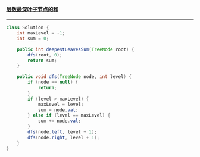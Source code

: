 #### <a href="https://leetcode.cn/problems/deepest-leaves-sum/">层数最深叶子节点的和</a>

------

```java
class Solution {
    int maxLevel = -1;
    int sum = 0;

    public int deepestLeavesSum(TreeNode root) {
        dfs(root, 0);
        return sum;
    }

    public void dfs(TreeNode node, int level) {
        if (node == null) {
            return;
        }
        if (level > maxLevel) {
            maxLevel = level;
            sum = node.val;
        } else if (level == maxLevel) {
            sum += node.val;
        }
        dfs(node.left, level + 1);
        dfs(node.right, level + 1);
    }
}
```

